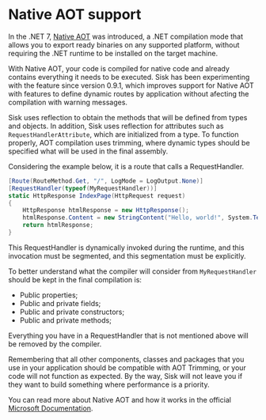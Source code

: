 # Native AOT support

In the .NET 7, [Native AOT](https://learn.microsoft.com/en-us/dotnet/core/deploying/native-aot/) was introduced, a .NET compilation mode that allows you to export ready binaries on any supported platform, without requiring the .NET runtime to be installed on the target machine.

With Native AOT, your code is compiled for native code and already contains everything it needs to be executed. Sisk has been experimenting with the feature since version 0.9.1, which improves support for Native AOT with features to define dynamic routes by application without afecting the compilation with warning messages.

Sisk uses reflection to obtain the methods that will be defined from types and objects. In addition, Sisk uses reflection for attributes such as `RequestHandlerAttribute`, which are initialized from a type. To function properly, AOT compilation uses trimming, where dynamic types should be specified what will be used in the final assembly.

Considering the example below, it is a route that calls a RequestHandler.

```cs
[Route(RouteMethod.Get, "/", LogMode = LogOutput.None)]
[RequestHandler(typeof(MyRequestHandler))]
static HttpResponse IndexPage(HttpRequest request)
{
    HttpResponse htmlResponse = new HttpResponse();
    htmlResponse.Content = new StringContent("Hello, world!", System.Text.Encoding.UTF8, "text/plain");
    return htmlResponse;
}
```

This RequestHandler is dynamically invoked during the runtime, and this invocation must be segmented, and this segmentation must be explicitly.

To better understand what the compiler will consider from `MyRequestHandler` should be kept in the final compilation is:
- Public properties;
- Public and private fields;
- Public and private constructors;
- Public and private methods;

Everything you have in a RequestHandler that is not mentioned above will be removed by the compiler.

Remembering that all other components, classes and packages that you use in your application should be compatible with AOT Trimming, or your code will not function as expected. By the way, Sisk will not leave you if they want to build something where performance is a priority.

You can read more about Native AOT and how it works in the official [Microsoft Documentation](https://learn.microsoft.com/en-us/dotnet/core/deploying/native-aot/).